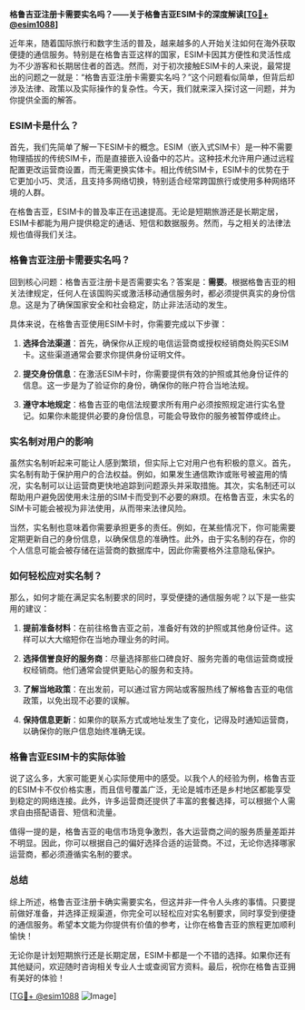 **格鲁吉亚注册卡需要实名吗？——关于格鲁吉亚ESIM卡的深度解读[[TG💪+ @esim1088](https://t.me/s/esim1088)]**

近年来，随着国际旅行和数字生活的普及，越来越多的人开始关注如何在海外获取便捷的通信服务。特别是在格鲁吉亚这样的国家，ESIM卡因其方便性和灵活性成为不少游客和长期居住者的首选。然而，对于初次接触ESIM卡的人来说，最常提出的问题之一就是：“格鲁吉亚注册卡需要实名吗？”这个问题看似简单，但背后却涉及法律、政策以及实际操作的复杂性。今天，我们就来深入探讨这一问题，并为你提供全面的解答。

### ESIM卡是什么？

首先，我们先简单了解一下ESIM卡的概念。ESIM（嵌入式SIM卡）是一种不需要物理插拔的传统SIM卡，而是直接嵌入设备中的芯片。这种技术允许用户通过远程配置更改运营商设置，而无需更换实体卡。相比传统SIM卡，ESIM卡的优势在于它更加小巧、灵活，且支持多网络切换，特别适合经常跨国旅行或使用多种网络环境的人群。

在格鲁吉亚，ESIM卡的普及率正在迅速提高。无论是短期旅游还是长期定居，ESIM卡都能为用户提供稳定的通话、短信和数据服务。然而，与之相关的法律法规也值得我们关注。

### 格鲁吉亚注册卡需要实名吗？

回到核心问题：格鲁吉亚注册卡是否需要实名？答案是：**需要**。根据格鲁吉亚的相关法律规定，任何人在该国购买或激活移动通信服务时，都必须提供真实的身份信息。这是为了确保国家安全和社会稳定，防止非法活动的发生。

具体来说，在格鲁吉亚使用ESIM卡时，你需要完成以下步骤：

1. **选择合法渠道**：首先，确保你从正规的电信运营商或授权经销商处购买ESIM卡。这些渠道通常会要求你提供身份证明文件。
   
2. **提交身份信息**：在激活ESIM卡时，你需要提供有效的护照或其他身份证件的信息。这一步是为了验证你的身份，确保你的账户符合当地法规。

3. **遵守本地规定**：格鲁吉亚的电信法规要求所有用户必须按照规定进行实名登记。如果你未能提供必要的身份信息，可能会导致你的服务被暂停或终止。

### 实名制对用户的影响

虽然实名制听起来可能让人感到繁琐，但实际上它对用户也有积极的意义。首先，实名制有助于保护用户的合法权益。例如，如果发生通信欺诈或账号被盗用的情况，实名制可以让运营商更快地追踪到问题源头并采取措施。其次，实名制还可以帮助用户避免因使用未注册的SIM卡而受到不必要的麻烦。在格鲁吉亚，未实名的SIM卡可能会被视为非法使用，从而带来法律风险。

当然，实名制也意味着你需要承担更多的责任。例如，在某些情况下，你可能需要定期更新自己的身份信息，以确保信息的准确性。此外，由于实名制的存在，你的个人信息可能会被存储在运营商的数据库中，因此你需要格外注意隐私保护。

### 如何轻松应对实名制？

那么，如何才能在满足实名制要求的同时，享受便捷的通信服务呢？以下是一些实用的建议：

1. **提前准备材料**：在前往格鲁吉亚之前，准备好有效的护照或其他身份证件。这样可以大大缩短你在当地办理业务的时间。

2. **选择信誉良好的服务商**：尽量选择那些口碑良好、服务完善的电信运营商或授权经销商。他们通常会提供更贴心的服务和支持。

3. **了解当地政策**：在出发前，可以通过官方网站或客服热线了解格鲁吉亚的电信政策，以免出现不必要的误解。

4. **保持信息更新**：如果你的联系方式或地址发生了变化，记得及时通知运营商，以确保你的账户信息始终准确无误。

### 格鲁吉亚ESIM卡的实际体验

说了这么多，大家可能更关心实际使用中的感受。以我个人的经验为例，格鲁吉亚的ESIM卡不仅价格实惠，而且信号覆盖广泛，无论是城市还是乡村地区都能享受到稳定的网络连接。此外，许多运营商还提供了丰富的套餐选择，可以根据个人需求自由搭配语音、短信和流量。

值得一提的是，格鲁吉亚的电信市场竞争激烈，各大运营商之间的服务质量差距并不明显。因此，你可以根据自己的偏好选择合适的运营商。不过，无论你选择哪家运营商，都必须遵循实名制的要求。

### 总结

综上所述，格鲁吉亚注册卡确实需要实名，但这并非一件令人头疼的事情。只要提前做好准备，并选择正规渠道，你完全可以轻松应对实名制要求，同时享受到便捷的通信服务。希望本文能为你提供有价值的参考，让你在格鲁吉亚的旅程更加顺利愉快！

无论你是计划短期旅行还是长期定居，ESIM卡都是一个不错的选择。如果你还有其他疑问，欢迎随时咨询相关专业人士或查阅官方资料。最后，祝你在格鲁吉亚拥有美好的体验！

[[TG💪+ @esim1088](https://t.me/s/esim1088) ![Image](https://i.postimg.cc/4NQfJmqS/Snipaste-2025-05-13-00-14-12.png)]